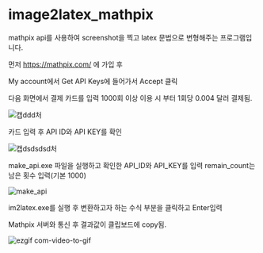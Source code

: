 # image2latex_mathpix
mathpix api를 사용하여 screenshot을 찍고 latex 문법으로 변형해주는 프로그램입니다.

먼저 https://mathpix.com/ 에 가입 후 

My account에서 Get API Keys에 들어가서 Accept 클릭

다음 화면에서 결제 카드를 입력 1000회 이상 이용 시 부터 1회당 0.004 달러 결제됨.

![캡ddd처](https://user-images.githubusercontent.com/53217819/91630925-a1042080-ea10-11ea-9dfb-5d07f791b349.PNG)

카드 입력 후 API ID와 API KEY를 확인

![캡dsdsdsd처](https://user-images.githubusercontent.com/53217819/91630926-a2354d80-ea10-11ea-86b9-4e21a836368c.PNG)

make_api.exe 파일을 실행하고 확인한 API_ID와 API_KEY를 입력 remain_count는 남은 횟수 입력(기본 1000)

![make_api](https://user-images.githubusercontent.com/53217819/91631030-330c2900-ea11-11ea-8008-4b3bd4beb75b.png)

im2latex.exe를 실행 후 변환하고자 하는 수식 부분을 클릭하고 Enter입력

Mathpix 서버와 통신 후 결과값이 클립보드에 copy됨.


![ezgif com-video-to-gif](https://user-images.githubusercontent.com/53217819/91631259-461ff880-ea13-11ea-980e-bab100e678f7.gif)

